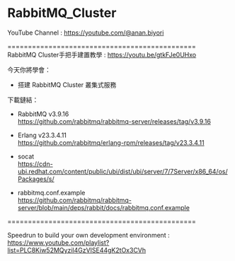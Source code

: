 # RabbitMQ_Cluster
YouTube Channel : https://youtube.com/@anan.biyori  

==============================================  
RabbitMQ Cluster手把手建置教學 : https://youtu.be/gtkFJe0UHxo  

今天你將學會：
- 搭建 RabbitMQ Cluster 叢集式服務  

下載鏈結：
- RabbitMQ v3.9.16  
https://github.com/rabbitmq/rabbitmq-server/releases/tag/v3.9.16

- Erlang v23.3.4.11  
https://github.com/rabbitmq/erlang-rpm/releases/tag/v23.3.4.11

- socat  
https://cdn-ubi.redhat.com/content/public/ubi/dist/ubi/server/7/7Server/x86_64/os/Packages/s/

- rabbitmq.conf.example  
https://github.com/rabbitmq/rabbitmq-server/blob/main/deps/rabbit/docs/rabbitmq.conf.example

==============================================  

Speedrun to build your own development environment :  
https://www.youtube.com/playlist?list=PLC8Kiw52MQyzil4GzVISE44gK2tOx3CVh  
